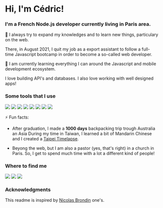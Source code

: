 # Hi, I'm Cédric!

### I'm a French Node.js developer currently living in Paris area.

🔭 I always try to expand my knowledges and to learn new things, particulary on the web.

There, in August 2021, I quit my job as a export assistant to follow a full-time Javascript bootcamp in order to become a so-called web developer.

🌱 I am currently learning everything I can around the Javascript and mobile development ecosystem.

I love building API's and databases. I also love working with well designed apps!

### Some tools that  I use

![](https://img.shields.io/badge/-HTML5-E34F26?style=flat-square&logo=html5&logoColor=white)
![](https://img.shields.io/badge/css3-4869EE?style=flat-square&logo=css3&logoColor=white)
![](https://img.shields.io/badge/-JavaScript-F7DF1E?style=flat-square&logo=javascript&logoColor=white)
![](https://img.shields.io/badge/-TypeScript-007ACC?style=flat-square&logo=typescript&logoColor=white)
![](https://img.shields.io/badge/-Nodejs-43853d?style=flat-square&logo=Node.js&logoColor=white)
![](https://img.shields.io/badge/-Vue-4fc08d?style=flat-square&logo=Vue.js&logoColor=white)
![](https://img.shields.io/badge/postgres-336791?style=flat-square&logo=postgresql&logoColor=white)
![](https://img.shields.io/badge/-Git-F05032?style=flat-square&logo=git&logoColor=white)

⚡ Fun facts: 

- After graduation, I made a **1000 days** backpacking trip trough Australia an Asia
During my time in Taiwan, I learned a bit of Mandarin Chinese and I created a [Taipei Timelapse](https://vimeo.com/numericnomade/taipei-timelapse).

- Beyong the web, but I am also a pastor (yes, that's right) in a church in Paris. So, I get to spend much time with a lot a different kind of people!

### Where to find me

[![](https://img.shields.io/badge/GitHub-%2312100E.svg?&style=for-the-badge&logo=Github&logoColor=white)](https://github.com/cedric-charlesia)
[![](https://img.shields.io/badge/linkedin-%230077B5.svg?&style=for-the-badge&logo=linkedin&logoColor=white)](https://www.linkedin.com/in/cedric-charlesia/)
[![](https://img.shields.io/badge/website-%22220286B5.svg?&style=for-the-badge&logo=blog&logoColor=white)](https://cedriccharlesia.com/)

### Acknowledgments
This readme is inspired by [Nicolas Brondin](https://github.com/NicolasBrondin) one's.

<!--
**cedric-charlesia/cedric-charlesia** is a ✨ _special_ ✨ repository because its `README.md` (this file) appears on your GitHub profile.

Here are some ideas to get you started:

- 🔭 I’m currently working on ...
- 🌱 I’m currently learning ...
- 👯 I’m looking to collaborate on ...
- 🤔 I’m looking for help with ...
- 💬 Ask me about ...
- 📫 How to reach me: ...
- 😄 Pronouns: ...
- ⚡ Fun fact: ...
-->
